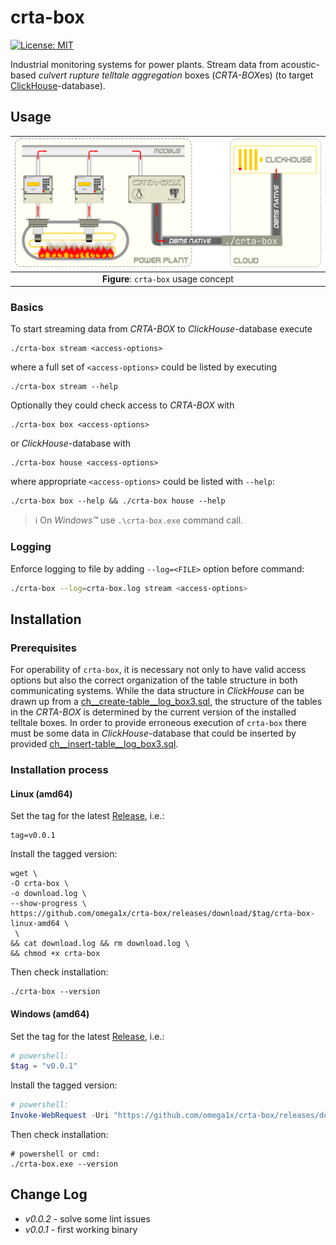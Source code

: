 # crta-box

[![License: MIT](https://img.shields.io/badge/License-MIT-yellow.svg)](https://opensource.org/licenses/MIT)

Industrial monitoring systems for power plants. Stream data from acoustic-based *culvert rupture telltale aggregation* boxes (*CRTA-BOX*es) (to target [ClickHouse](https://clickhouse.com/)-database).

## Usage

|![Usage Scheme](share/svg/usage-concept.svg)|
|:--:|
| **Figure**: `crta-box` usage concept|

### Basics

To start streaming data from *CRTA-BOX* to *ClickHouse*-database execute

```shell
./crta-box stream <access-options>
```

where a full set of `<access-options>` could be listed by executing

```shell
./crta-box stream --help
```

Optionally they could check access to *CRTA-BOX* with

```shell
./crta-box box <access-options>
```

or *ClickHouse*-database with

```shell
./crta-box house <access-options>
```

where appropriate `<access-options>` could be listed with `--help`:

```shell
./crta-box box --help && ./crta-box house --help
```

> &#8505; On *Windows&#8482;* use `.\crta-box.exe` command call.

### Logging

Enforce logging to file by adding `--log=<FILE>` option before command:

```bash
./crta-box --log=crta-box.log stream <access-options>
```

## Installation

### Prerequisites

For operability of `crta-box`, it is necessary not only to have valid access options but also the correct organization of the table structure in both communicating systems. While the data structure in *ClickHouse* can be drawn up from a [ch__create-table__log_box3.sql](share/house/ch__create-table__log_box3.sql), the structure of the tables in the *CRTA-BOX* is determined by the current version of the installed telltale boxes. In order to provide erroneous execution of `crta-box` there must be some data in *ClickHouse*-database that could be inserted by provided [ch__insert-table__log_box3.sql](share/house/ch__insert-table__log_box3.sql).

### Installation process

#### Linux (amd64)

Set the tag for the latest [Release](https://github.com/omega1x/crta-box/releases), i.e.:

```shell
tag=v0.0.1
```

Install the tagged version:

```shell
wget \
-O crta-box \
-o download.log \
--show-progress \
https://github.com/omega1x/crta-box/releases/download/$tag/crta-box-linux-amd64 \
 \
&& cat download.log && rm download.log \
&& chmod +x crta-box
```

Then check installation:

```shell
./crta-box --version
```

#### Windows (amd64)

Set the tag for the latest [Release](https://github.com/omega1x/crta-box/releases), i.e.:

```powershell
# powershell:
$tag = "v0.0.1"
```

Install the tagged version:

```powershell
# powershell:
Invoke-WebRequest -Uri "https://github.com/omega1x/crta-box/releases/download/$tag/crta-box-windows-amd64" -OutFile 'crta-box.exe'
```

Then check installation:

```shell
# powershell or cmd:
./crta-box.exe --version
```

## Change Log

- *v0.0.2* - solve some lint issues
- *v0.0.1* - first working binary
